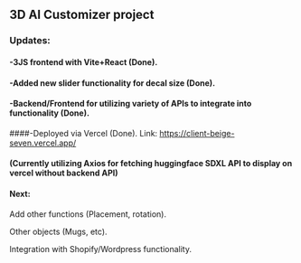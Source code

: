## 3D AI Customizer project

### Updates:

#### -3JS frontend with Vite+React (Done).

#### -Added new slider functionality for decal size (Done).

#### -Backend/Frontend for utilizing variety of APIs to integrate into functionality (Done).

####-Deployed via Vercel (Done). Link: https://client-beige-seven.vercel.app/

#### (Currently utilizing Axios for fetching huggingface SDXL API to display on vercel without backend API)


#### Next:

Add other functions (Placement, rotation).

Other objects (Mugs, etc).

Integration with Shopify/Wordpress functionality.
